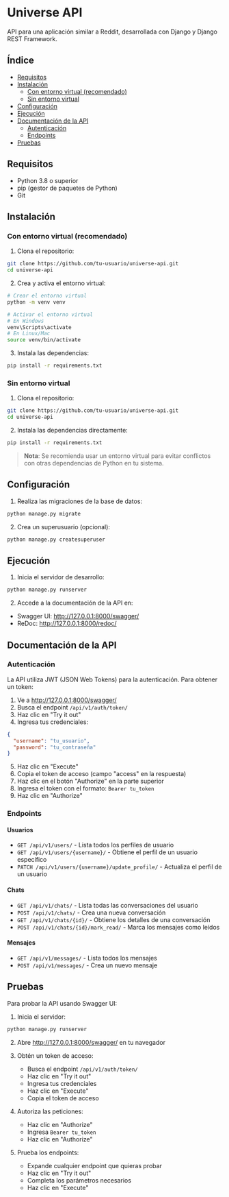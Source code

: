 # Universe API

API para una aplicación similar a Reddit, desarrollada con Django y Django REST Framework.

## Índice
- [Requisitos](#requisitos)
- [Instalación](#instalación)
  - [Con entorno virtual (recomendado)](#con-entorno-virtual-recomendado)
  - [Sin entorno virtual](#sin-entorno-virtual)
- [Configuración](#configuración)
- [Ejecución](#ejecución)
- [Documentación de la API](#documentación-de-la-api)
  - [Autenticación](#autenticación)
  - [Endpoints](#endpoints)
- [Pruebas](#pruebas)

## Requisitos
- Python 3.8 o superior
- pip (gestor de paquetes de Python)
- Git

## Instalación

### Con entorno virtual (recomendado)

1. Clona el repositorio:
```bash
git clone https://github.com/tu-usuario/universe-api.git
cd universe-api
```

2. Crea y activa el entorno virtual:
```bash
# Crear el entorno virtual
python -m venv venv

# Activar el entorno virtual
# En Windows
venv\Scripts\activate
# En Linux/Mac
source venv/bin/activate
```

3. Instala las dependencias:
```bash
pip install -r requirements.txt
```

### Sin entorno virtual

1. Clona el repositorio:
```bash
git clone https://github.com/tu-usuario/universe-api.git
cd universe-api
```

2. Instala las dependencias directamente:
```bash
pip install -r requirements.txt
```

> **Nota**: Se recomienda usar un entorno virtual para evitar conflictos con otras dependencias de Python en tu sistema.

## Configuración

1. Realiza las migraciones de la base de datos:
```bash
python manage.py migrate
```

2. Crea un superusuario (opcional):
```bash
python manage.py createsuperuser
```

## Ejecución

1. Inicia el servidor de desarrollo:
```bash
python manage.py runserver
```

2. Accede a la documentación de la API en:
- Swagger UI: http://127.0.0.1:8000/swagger/
- ReDoc: http://127.0.0.1:8000/redoc/

## Documentación de la API

### Autenticación

La API utiliza JWT (JSON Web Tokens) para la autenticación. Para obtener un token:

1. Ve a http://127.0.0.1:8000/swagger/
2. Busca el endpoint `/api/v1/auth/token/`
3. Haz clic en "Try it out"
4. Ingresa tus credenciales:
```json
{
  "username": "tu_usuario",
  "password": "tu_contraseña"
}
```
5. Haz clic en "Execute"
6. Copia el token de acceso (campo "access" en la respuesta)
7. Haz clic en el botón "Authorize" en la parte superior
8. Ingresa el token con el formato: `Bearer tu_token`
9. Haz clic en "Authorize"

### Endpoints

#### Usuarios
- `GET /api/v1/users/` - Lista todos los perfiles de usuario
- `GET /api/v1/users/{username}/` - Obtiene el perfil de un usuario específico
- `PATCH /api/v1/users/{username}/update_profile/` - Actualiza el perfil de un usuario

#### Chats
- `GET /api/v1/chats/` - Lista todas las conversaciones del usuario
- `POST /api/v1/chats/` - Crea una nueva conversación
- `GET /api/v1/chats/{id}/` - Obtiene los detalles de una conversación
- `POST /api/v1/chats/{id}/mark_read/` - Marca los mensajes como leídos

#### Mensajes
- `GET /api/v1/messages/` - Lista todos los mensajes
- `POST /api/v1/messages/` - Crea un nuevo mensaje

## Pruebas

Para probar la API usando Swagger UI:

1. Inicia el servidor:
```bash
python manage.py runserver
```

2. Abre http://127.0.0.1:8000/swagger/ en tu navegador

3. Obtén un token de acceso:
   - Busca el endpoint `/api/v1/auth/token/`
   - Haz clic en "Try it out"
   - Ingresa tus credenciales
   - Haz clic en "Execute"
   - Copia el token de acceso

4. Autoriza las peticiones:
   - Haz clic en "Authorize"
   - Ingresa `Bearer tu_token`
   - Haz clic en "Authorize"

5. Prueba los endpoints:
   - Expande cualquier endpoint que quieras probar
   - Haz clic en "Try it out"
   - Completa los parámetros necesarios
   - Haz clic en "Execute"